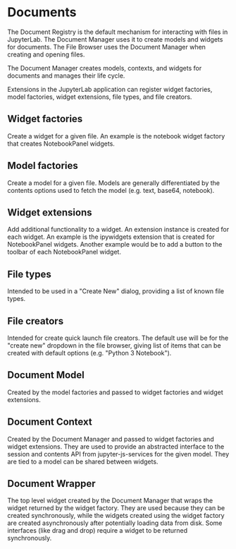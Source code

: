 # Documents
The Document Registry is the default mechanism for interacting with
files in JupyterLab.  The Document Manager uses it to create models and 
widgets for documents.  The File Browser uses the Document Manager when creating and opening files.

The Document Manager creates models, contexts, and widgets for documents 
and manages their life cycle.

Extensions in the JupyterLab application can register widget factories, 
model factories, widget extensions, file types, and file creators.

## Widget factories 
Create a widget for a given file. An example is the notebook widget 
factory that creates NotebookPanel widgets.

## Model factories 
Create a model for a given file.  Models are generally differentiated by 
the contents options used to fetch the model (e.g. text, base64, notebook).

## Widget extensions
Add additional functionality to a widget. An extension instance is created 
for each widget.  An example is the ipywidgets extension that is created 
for NotebookPanel widgets.  Another example would be to add a button to the 
toolbar of each NotebookPanel widget.

## File types 
Intended to be used in a "Create New" dialog, providing a list of known 
file types.

## File creators 
Intended for create quick launch file creators. The default use will be for 
the "create new" dropdown in the file browser, giving list of items that can 
be created with default options  (e.g. "Python 3 Notebook").

## Document Model
Created by the model factories and passed to widget factories and widget 
extensions.

## Document Context
Created by the Document Manager and passed to widget factories and
widget extensions.  They are used to provide an abstracted interface
to the session and contents API from jupyter-js-services for the 
given model.  They are tied to a model can be shared between widgets.

## Document Wrapper
The top level widget created by the Document Manager that wraps the widget 
returned by the widget factory.  They are used because they can be
created synchronously, while the widgets created using the widget
factory are created asynchronously after potentially loading data
from disk.  Some interfaces (like drag and drop) require a widget to be
returned synchronously.

